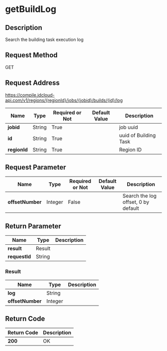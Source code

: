 # getBuildLog


## Description
Search the building task execution log

## Request Method
GET

## Request Address
https://compile.jdcloud-api.com/v1/regions/{regionId}/jobs/{jobid}/builds/{id}/log

|Name|Type|Required or Not|Default Value|Description|
|---|---|---|---|---|
|**jobid**|String|True| |job uuid|
|**id**|String|True| |uuid of Building Task|
|**regionId**|String|True| |Region ID|

## Request Parameter
|Name|Type|Required or Not|Default Value|Description|
|---|---|---|---|---|
|**offsetNumber**|Integer|False| |Search the log offset, 0 by default|


## Return Parameter
|Name|Type|Description|
|---|---|---|
|**result**|Result| |
|**requestId**|String| |

### Result
|Name|Type|Description|
|---|---|---|
|**log**|String| |
|**offsetNumber**|Integer| |

## Return Code
|Return Code|Description|
|---|---|
|**200**|OK|
